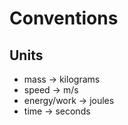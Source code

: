 # Conventions

## Units
- mass -> kilograms
- speed -> m/s
- energy/work -> joules
- time -> seconds

